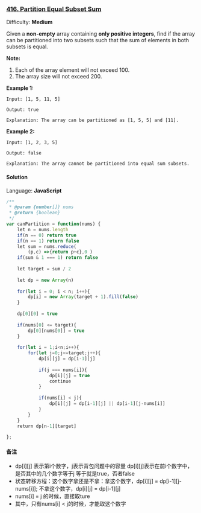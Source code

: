 ### [416\. Partition Equal Subset Sum](https://leetcode.com/problems/partition-equal-subset-sum/)

Difficulty: **Medium**


Given a **non-empty** array containing **only positive integers**, find if the array can be partitioned into two subsets such that the sum of elements in both subsets is equal.

**Note:**

1.  Each of the array element will not exceed 100.
2.  The array size will not exceed 200.

**Example 1:**

```
Input: [1, 5, 11, 5]

Output: true

Explanation: The array can be partitioned as [1, 5, 5] and [11].
```

**Example 2:**

```
Input: [1, 2, 3, 5]

Output: false

Explanation: The array cannot be partitioned into equal sum subsets.
```


#### Solution

Language: **JavaScript**

```javascript
/**
 * @param {number[]} nums
 * @return {boolean}
 */
var canPartition = function(nums) {
    let n = nums.length
    if(n == 0) return true
    if(n == 1) return false
    let sum = nums.reduce(
        (p,c) =>{return p+c},0 )
    if(sum & 1 === 1) return false
    
    let target = sum / 2
    
    let dp = new Array(n)
    
    for(let i = 0; i < n; i++){
        dp[i] = new Array(target + 1).fill(false)
    }
    
    dp[0][0] = true
    
    if(nums[0] <= target){
        dp[0][nums[0]] = true
    }
    
    for(let i = 1;i<n;i++){
        for(let j=0;j<=target;j++){
            dp[i][j] = dp[i-1][j]
            
            if(j === nums[i]){
                dp[i][j] = true
                continue
            }
            
            if(nums[i] < j){
                dp[i][j] = dp[i-1][j] || dp[i-1][j-nums[i]]
            }
        }
    }
    return dp[n-1][target]
    
};
```

#### 备注
* dp[i][j]  表示第i个数字，j表示背包问题中的容量  dp[i][j]表示在前i个数字中，是否其中的几个数字等于j  等于就是true，否者false
* 状态转移方程：这个数字拿还是不拿：拿这个数字，dp[i][j] = dp[i-1][j-nums[i]]; 不拿这个数字，dp[i][j] = dp[i-1][j]
* nums[i] = j 的时候，直接取ture
* 其中，只有nums[i] < j的时候，才能取这个数字
